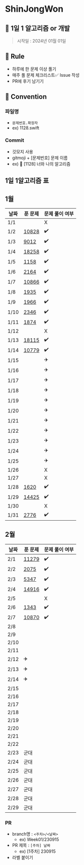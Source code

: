 # ShinJongWon
## 🌱 1일 1 알고리즘 or 개발

> 시작일 : 2024년 01월 01일

## 🍺 Rule
- 하루에 한 문제 이상 풀기
- 매주 풀 문제 체크리스트✅ Issue 작성
- PR에 후기 남기기

## 🍺 Convention
### 파일명
-  `문제번호.확장자` 
-  ex) 1128.swift

### Commit
  - 깃모지 사용
  - gitmoji + [문제번호] 문제 이름
  - ex) 📝 [1128] 너와 나의 알고리즘

## 1일 1알고리즘 표

## 1월

| 날짜 | 푼 문제 | 문제 풀이 여부 |
| ---- | ------- | -------------- |
| 1/1  |         |        X       |
| 1/2  |    <a href="https://www.acmicpc.net/problem/10828" target="_blank">10828</a>     | :heavy_check_mark: |
| 1/3  |    <a href="https://www.acmicpc.net/problem/9012" target="_blank">9012</a>    | :heavy_check_mark: |
| 1/4  |    <a href="https://www.acmicpc.net/problem/18258" target="_blank">18258</a>   | :heavy_check_mark: |
| 1/5  |    <a href="https://www.acmicpc.net/problem/1158" target="_blank">1158</a>    |  :heavy_check_mark: |
| 1/6  |    <a href="https://www.acmicpc.net/problem/2164" target="_blank">2164</a> | :heavy_check_mark: |
| 1/7  |    <a href="https://www.acmicpc.net/problem/10866" target="_blank">10866</a> | :heavy_check_mark: |
| 1/8  |    <a href="https://www.acmicpc.net/problem/1935" target="_blank">1935</a>  | :heavy_check_mark: | 
| 1/9  |    <a href="https://www.acmicpc.net/problem/1966" target="_blank">1966</a>  | :heavy_check_mark: | 
| 1/10 |    <a href="https://www.acmicpc.net/problem/2346" target="_blank">2346</a>  | :heavy_check_mark: | 
| 1/11 |    <a href="https://www.acmicpc.net/problem/1874" target="_blank">1874</a>  | :heavy_check_mark: | 
| 1/12 |         |        X       |
| 1/13 |    <a href="https://www.acmicpc.net/problem/18115" target="_blank">18115</a>  | :heavy_check_mark: |
| 1/14 |    <a href="https://www.acmicpc.net/problem/10779" target="_blank">10779</a>  | :heavy_check_mark: |
| 1/15 |         |        ✈️       |
| 1/16 |         |        ✈️       |
| 1/17 |         |        ✈️       |
| 1/18 |         |        ✈️       |
| 1/19 |         |        ✈️       |
| 1/20 |         |        ✈️       |
| 1/21 |         |        ✈️       |
| 1/22 |         |        ✈️       |
| 1/23 |         |        ✈️       |
| 1/24 |         |        ✈️       |
| 1/25 |         |        ✈️       |
| 1/26 |         |        X       |
| 1/27 |         |        X       |
| 1/28 |     <a href="https://www.acmicpc.net/problem/1620" target="_blank">1620</a>    | :heavy_check_mark: |
| 1/29 |     <a href="https://www.acmicpc.net/problem/14425" target="_blank">14425</a>  | :heavy_check_mark: |
| 1/30 |         |        X       |
| 1/31 |     <a href="https://www.acmicpc.net/problem/2776" target="_blank">2776</a>  | :heavy_check_mark: |

## 2월

| 날짜 | 푼 문제 | 문제 풀이 여부 |
| ---- | ------- | -------------- |
| 2/1  |     <a href="https://www.acmicpc.net/problem/11279" target="_blank">11279</a>  | :heavy_check_mark: |
| 2/2  |     <a href="https://www.acmicpc.net/problem/2075" target="_blank">2075</a>  | :heavy_check_mark: |
| 2/3  |     <a href="https://www.acmicpc.net/problem/5347" target="_blank">5347</a>  | :heavy_check_mark: |
| 2/4  |     <a href="https://www.acmicpc.net/problem/14916" target="_blank">14916</a>  | :heavy_check_mark: |
| 2/5  |         |       X        |
| 2/6  |     <a href="https://www.acmicpc.net/problem/1343" target="_blank">1343</a>  | :heavy_check_mark: |
| 2/7  |     <a href="https://www.acmicpc.net/problem/10870" target="_blank">10870</a>  | :heavy_check_mark: |
| 2/8  |         |                |
| 2/9  |         |                |
| 2/10 |         |                |
| 2/11 |         |                |
| 2/12 |    ✈️    |                |
| 2/13 |    ✈️    |                |
| 2/14 |    ✈️    |                |
| 2/15 |         |                |
| 2/16 |         |                |
| 2/17 |         |                |
| 2/18 |         |                |
| 2/19 |         |                |
| 2/20 |         |                |
| 2/21 |         |                |
| 2/22 |         |                |
| 2/23 |   군대   |                |
| 2/24 |   군대   |                |
| 2/25 |   군대   |                |
| 2/26 |   군대   |                |
| 2/27 |   군대   |                |
| 2/28 |   군대   |                |
| 2/29 |   군대   |                |

### PR
- branch명 : `<주차>/<날짜>`
  - ex) Week01/230915
- PR 제목 : `[주차] 날짜`
  - ex) [1주차] 230915
- 라벨 붙이기

